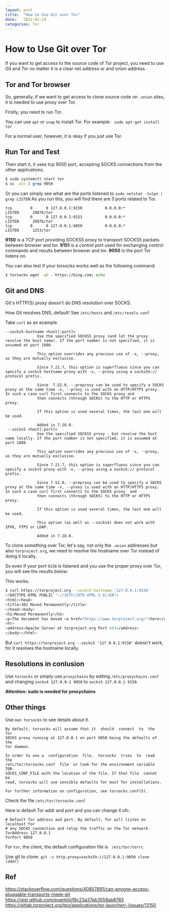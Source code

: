 ```yaml
---
layout: post
title:  "How to Use Git over Tor"
date:   2022-02-24
categories: Tor
---
```


# How to Use Git over Tor

If you want to get access to the source code of Tor project, you need to use Git and Tor no matter it is a clear net address or and onion address.

## Tor and Tor browser

So, generally, if we want to get access to clone source code on `.onion` sites, it is needed to use proxy over Tor.

Firstly, you need to run Tor.

You can use `apt` or `snap` to install Tor.
For example: ` sudo apt-get install tor`

For a normal user, however, it is okay if you just use Tor.

## Run Tor and Test

Then start it, it uses tcp 9050 port, accepting SOCKS connections from the other applications.

```bash
$ sudo systemctl start tor
$ ss -aln | grep 9050
```

Or you can simply see what are the ports listened to `sudo netstat -tulpn | grep LISTEN`
As you run this, you will find there are 3 ports related to Tor.

```
tcp        0      0 127.0.0.1:9150          0.0.0.0:*               LISTEN      20876/tor           
tcp        0      0 127.0.0.1:9151          0.0.0.0:*               LISTEN      20876/tor  
tcp        0      0 127.0.0.1:9050          0.0.0.0:*               LISTEN      1253/tor
```

**9150** is a TCP port providing SOCKS5 proxy to transport SOCKS5 packets between browser and tor.
**9151** is a control port used for exchanging control commands and results between browser and tor.
**9050** is the port Tor listens on.


You can also test if your torsocks works well as the following command.

```bash
$ torsocks wget -qO - https://bing.com; echo
```

## Git and DNS

Git's HTTP(S) proxy doesn't do DNS resolution over SOCKS.

How Git resolves DNS, default! See `/etc/hosts` and `/etc/resolv.conf`

Take `curl` as an example:

```
--socks5-hostname <host[:port]>
              Use the specified SOCKS5 proxy (and let the proxy resolve the host name). If the port number is not specified, it is assumed at port 1080.

              This option overrides any previous use of -x, --proxy, as they are mutually exclusive.

              Since 7.21.7, this option is superfluous since you can specify a socks5 hostname proxy with -x, --proxy using a socks5h:// protocol prefix.

              Since  7.52.0, --preproxy can be used to specify a SOCKS proxy at the same time -x, --proxy is used with an HTTP/HTTPS proxy. In such a case curl first connects to the SOCKS proxy and
              then connects (through SOCKS) to the HTTP or HTTPS proxy.

              If this option is used several times, the last one will be used.

              Added in 7.18.0.
 --socks5 <host[:port]>
              Use the specified SOCKS5 proxy - but resolve the host name locally. If the port number is not specified, it is assumed at port 1080.

              This option overrides any previous use of -x, --proxy, as they are mutually exclusive.

              Since 7.21.7, this option is superfluous since you can specify a socks5 proxy with -x, --proxy using a socks5:// protocol prefix.

              Since 7.52.0, --preproxy can be used to specify a SOCKS proxy at the same time -x, --proxy is used with an HTTP/HTTPS proxy. In such a case curl first connects to the SOCKS proxy  and
              then connects (through SOCKS) to the HTTP or HTTPS proxy.

              If this option is used several times, the last one will be used.

              This option (as well as --socks4) does not work with IPV6, FTPS or LDAP.

              Added in 7.18.0.
```

To clone something over Tor, let's say, not only the `.onion` addresses but also `torproject.org`, we need to resolve the hostname over Tor instead of doing it locally.

So even if your port `9150` is listened and you use the proper proxy over Tor, you will see the results below:

This works.

```bash
$ curl https://torproject.org --socks5-hostname '127.0.0.1:9150'
<!DOCTYPE HTML PUBLIC "-//IETF//DTD HTML 2.0//EN">
<html><head>
<title>301 Moved Permanently</title>
</head><body>
<h1>Moved Permanently</h1>
<p>The document has moved <a href="https://www.torproject.org/">here</a>.</p>
<hr>
<address>Apache Server at torproject.org Port 443</address>
</body></html>
```

But `curl https://torproject.org --socks5 '127.0.0.1:9150'` doesn't work, for it resolves the hostname locally.

## Resolutions in conlusion

Use `torsocks` or simply use `proxychains` by editing `/etc/proxychains.conf` and changing `socks4 127.0.0.1 9050` to `socks5 127.0.0.1 9150`.

**Attention: sudo is needed for proxychains**

## Other things

Use `man torsocks` to see details about it.

```
By default, torsocks will assume that it  should  connect  to  the  Tor
SOCKS proxy running at 127.0.0.1 on port 9050 being the defaults of the
Tor daemon.

In order to use a  configuration  file,  torsocks  tries  to  read  the
/etc/tor/torsocks.conf  file  or look for the environment variable TOR‐
SOCKS_CONF_FILE with the location of the file. If that file  cannot  be
read, torsocks will use sensible defaults for most Tor installations.

For further information on configuration, see torsocks.conf(5).
```

Check the file `/etc/tor/torsocks.conf`

Here is default Tor addr and port and you can change it ofc.

```
# Default Tor address and port. By default, Tor will listen on localhost for
# any SOCKS connection and relay the traffic on the Tor network.
TorAddress 127.0.0.1
TorPort 9050
```

For `tor`, the client, the default configuration file is ` /etc/tor/torrc`


Use git to clone:
`git -c http.proxy=socks5h://127.0.0.1:9050 clone [addr]`

## Ref

https://stackoverflow.com/questions/40857891/can-anyone-access-pluggable-transports-meek-git
https://gist.github.com/evantoli/f8c23a37eb3558ab8765
https://gitlab.torproject.org/tpo/applications/tor-launcher/-/issues/13150

